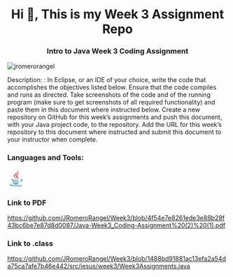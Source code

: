<h1 align="center">Hi 👋, This is my Week 3 Assignment Repo</h1>
<h3 align="center">Intro to Java Week 3 Coding Assignment</h3>

<p align="left"> <img src="https://komarev.com/ghpvc/?username=jromerorangel&label=Profile%20views&color=0e75b6&style=flat" alt="jromerorangel" /> </p>

<!-- - 🔭 I’m currently working on [Week 3 Coding Assignment](https://github.com/JRomeroRangel/Week3.git) -->
Description:
: In Eclipse, or an IDE of your choice, write the code that accomplishes the objectives listed below. Ensure that the code compiles and runs as directed. Take screenshots of the code and of the running program (make sure to get screenshots of all required functionality) and paste them in this document where instructed below. Create a new repository on GitHub for this week’s assignments and push this document, with your Java project code, to the repository. Add the URL for this week’s repository to this document where instructed and submit this document to your instructor when complete.
<!-- <h3 align="left">Connect with me:</h3> -->
<p align="left">
</p>

<h3 align="left">Languages and Tools:</h3>
<p align="left"> <a href="https://www.java.com" target="_blank" rel="noreferrer"> <img src="https://raw.githubusercontent.com/devicons/devicon/master/icons/java/java-original.svg" alt="java" width="40" height="40"/> </a> </p>

<!-- <p>&nbsp;<img align="center" src="https://github-readme-stats.vercel.app/api?username=jromerorangel&show_icons=true&locale=en" alt="jromerorangel" /></p> -->

### Link to PDF 
https://github.com/JRomeroRangel/Week3/blob/4f54e7e8261ede3e88b28f43bc6be7e87d8d0087/Java-Week3_Coding-Assignment%20(2)%20(1).pdf

### Link to .class

https://github.com/JRomeroRangel/Week3/blob/1488bd91881ac13efa2a54da75ca7afe7b46e442/src/jesus/week3/Week3Assignments.java
